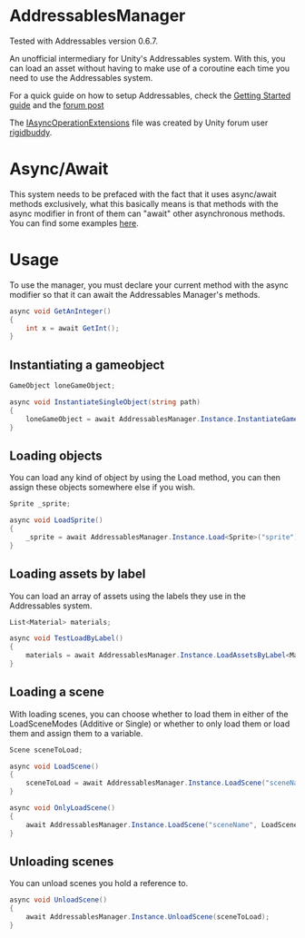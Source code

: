 # AddressablesManager
Tested with Addressables version 0.6.7.

An unofficial intermediary for Unity's Addressables system. With this, you can load an asset without having to make use of a coroutine each time you need to use the Addressables system.

For a quick guide on how to setup Addressables, check the [Getting Started guide](https://docs.google.com/document/d/1Qdrhi3NdTR_ub5e1NVjzvijCcVlR56e_zCro41KHfyM/edit#heading=h.zfo4zcp1lrzf) and the [forum post](https://forum.unity.com/threads/addressables-are-here.536304/)

The [IAsyncOperationExtensions](https://github.com/Milfeulle/AddressablesManager/blob/master/Assets/AddressablesManager/Scripts/Extensions/IAsyncOperationExtensions.cs) file was created by Unity forum user [rigidbuddy](https://forum.unity.com/threads/async-await-support-for-loading-assets.538898/#post-3553571).

# Async/Await

This system needs to be prefaced with the fact that it uses async/await methods exclusively, what this basically means is that methods with the async modifier in front of them can "await" other asynchronous methods. You can find some examples [here](https://www.dotnetperls.com/async).

# Usage

To use the manager, you must declare your current method with the async modifier so that it can await the Addressables Manager's methods.

```c#
async void GetAnInteger()
{
    int x = await GetInt();
}
```

## Instantiating a gameobject

```c#
GameObject loneGameObject;

async void InstantiateSingleObject(string path)
{
    loneGameObject = await AddressablesManager.Instance.InstantiateGameObject(path);
}
```

## Loading objects

You can load any kind of object by using the Load<T> method, you can then assign these objects somewhere else if you wish.

```c#
Sprite _sprite;

async void LoadSprite()
{
    _sprite = await AddressablesManager.Instance.Load<Sprite>("sprite");
}
```

## Loading assets by label

You can load an array of assets using the labels they use in the Addressables system.

```c#
List<Material> materials;

async void TestLoadByLabel()
{
    materials = await AddressablesManager.Instance.LoadAssetsByLabel<Material>("materials");
}
```

## Loading a scene

With loading scenes, you can choose whether to load them in either of the LoadSceneModes (Additive or Single) or whether to only load them or load them and assign them to a variable.

```c#
Scene sceneToLoad;

async void LoadScene()
{
    sceneToLoad = await AddressablesManager.Instance.LoadScene("sceneName", LoadSceneMode.Additive);
}

async void OnlyLoadScene()
{
    await AddressablesManager.Instance.LoadScene("sceneName", LoadSceneMode.Additive);
}
```

## Unloading scenes

You can unload scenes you hold a reference to.

```c#
async void UnloadScene()
{
    await AddressablesManager.Instance.UnloadScene(sceneToLoad);
}
```
